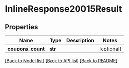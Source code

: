 # InlineResponse20015Result

## Properties
Name | Type | Description | Notes
------------ | ------------- | ------------- | -------------
**coupons_count** | **str** |  | [optional] 

[[Back to Model list]](../README.md#documentation-for-models) [[Back to API list]](../README.md#documentation-for-api-endpoints) [[Back to README]](../README.md)


